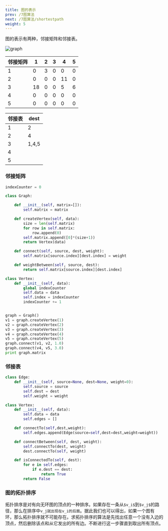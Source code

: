 ```yaml
---
title: 图的表示
prev: /7图算法
next: /7图算法/shortestpath
weight: 5
---
```


图的表示有两种，邻接矩阵和邻接表。

![graph](/img/ch7/graph1.png)

邻接矩阵 | 1 | 2 | 3 | 4 | 5
--- | --- | --- | --- | --- | ---
1 | 0 | 3 | 0 | 0 | 0
2 | 0 | 0 | 0 | 11 | 0
3 | 18 | 0 | 0 | 5 | 6
4 | 0 | 0 | 0 | 0 | 0
5 | 0 | 0 | 0 | 0 | 0

邻接表 | dest
--- | ---
1 | 2
2 | 4
3 | 1,4,5
4 |
5 |

### 邻接矩阵

```python
indexCounter = 0

class Graph:

    def __init__(self, matrix=[]):
        self.matrix = matrix

    def createVertex(self, data):
        size = len(self.matrix)
        for row in self.matrix:
            row.append(0)
        self.matrix.append([0]*(size+1))
        return Vertex(data)

    def connect(self, source, dest, weight):
        self.matrix[source.index][dest.index] = weight

    def weightBetween(self, source, dest):
        return self.matrix[source.index][dest.index]

class Vertex:
    def __init__(self, data):
        global indexCounter
        self.data = data
        self.index = indexCounter
        indexCounter += 1


graph = Graph()
v1 = graph.createVertex(1)
v2 = graph.createVertex(2)
v3 = graph.createVertex(3)
v4 = graph.createVertex(4)
v5 = graph.createVertex(5)
graph.connect(v1, v2, 1.0)
graph.connect(v4, v5, 3.0)
print graph.matrix
```

### 邻接表

```python
class Edge:
    def __init__(self, source=None, dest=None, weight=0):
        self.source = source
        self.dest = dest
        self.weight = weight

class Vertex:
    def __init__(self, data):
        self.data = data
        self.edges = []

    def connectTo(self,dest,weight):
        self.edges.append(Edge(source=self,dest=dest,weight=weight))

    def connectBetween(self, dest, weight):
        self.connectTo(dest, weight)
        dest.connectTo(self, weight)

    def isConnectedTo(self, dest):
        for e in self.edges:
            if e.dest == dest:
                return True
        return False
```

### 图的拓扑排序

拓扑排序是对有向无环图的顶点的一种排序。如果存在一条从`$v_i$`到`$v_j$`的路径，那么在排序中`v_j就出现在v_i的后面`。据此我们也可以得出，如果一个图有环，那么拓扑排序就不可能存在。求拓扑排序的算法是先找出任意一个没有入边的顶点，然后删除该点和从它发出的所有边。不断进行这一步骤直到取出所有顶点。
